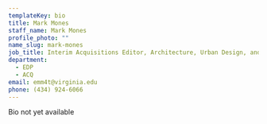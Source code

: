 ```yaml
---
templateKey: bio
title: Mark Mones
staff_name: Mark Mones
profile_photo: ""
name_slug: mark-mones
job_title: Interim Acquisitions Editor, Architecture, Urban Design, and Regional Books
department:
  - EDP
  - ACQ
email: emm4t@virginia.edu
phone: (434) 924-6066
---
```

Bio not yet available